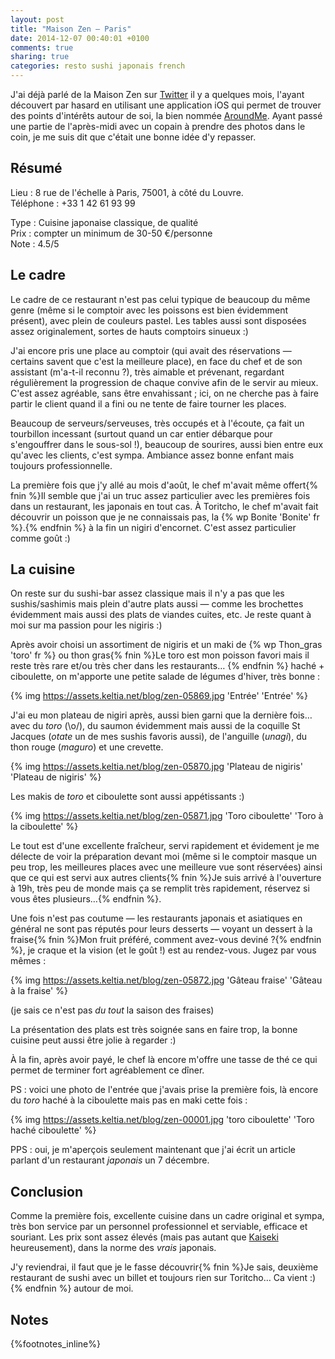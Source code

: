 ```yaml
---
layout: post
title: "Maison Zen — Paris"
date: 2014-12-07 00:40:01 +0100
comments: true
sharing: true
categories: resto sushi japonais french
---
```


J'ai déjà parlé de la Maison Zen sur [Twitter](https://twitter.com/Keltounet/status/498189644241334272) il y a quelques mois, l'ayant découvert par hasard en utilisant une application iOS qui permet de trouver des points d'intérêts autour de soi, la bien nommée [AroundMe](https://itunes.apple.com/us/app/aroundme/id290051590). Ayant passé une partie de l'après-midi avec un copain à prendre des photos dans le coin, je me suis dit que c'était une bonne idée d'y repasser.

Résumé
------
Lieu :      8 rue de l'échelle à Paris, 75001, à côté du Louvre.<br/>
Téléphone : +33 1 42 61 93 99<br/>

Type : Cuisine japonaise classique, de qualité<br/>
Prix : compter un minimum de 30-50 €/personne<br/>
Note : 4.5/5<br/>
<!--more-->
Le cadre
--------
Le cadre de ce restaurant n'est pas celui typique de beaucoup du même genre (même si le comptoir avec les poissons est bien évidemment présent), avec plein de couleurs pastel. Les tables aussi sont disposées assez originalement, sortes de hauts comptoirs sinueux :)

J'ai encore pris une place au comptoir (qui avait des réservations —  certains savent que c'est la meilleure place), en face du chef et de son assistant (m'a-t-il reconnu ?), très aimable et prévenant, regardant régulièrement la progression de chaque convive afin de le servir au mieux. C'est assez agréable, sans être envahissant ; ici, on ne cherche pas à faire partir le client quand il a fini ou ne tente de faire tourner les places.

Beaucoup de serveurs/serveuses, très occupés et à l'écoute, ça fait un tourbillon incessant (surtout quand un car entier débarque pour s'engouffrer dans le sous-sol !), beaucoup de sourires, aussi bien entre eux qu'avec les clients, c'est sympa. Ambiance assez bonne enfant mais toujours professionnelle.

La première fois que j'y allé au mois d'août, le chef m'avait même offert{% fnin %}Il semble que j'ai un truc assez particulier avec les premières fois dans un restaurant, les japonais en tout cas. À Toritcho, le chef m'avait fait découvrir un poisson que je ne connaissais pas, la {% wp Bonite 'Bonite' fr %}.{% endfnin %} à la fin un nigiri d'encornet. C'est assez particulier comme goût :)

La cuisine
----------
On reste sur du sushi-bar assez classique mais il n'y a pas que les sushis/sashimis mais plein d'autre plats aussi — comme les brochettes évidemment mais aussi des plats de viandes cuites, etc. Je reste quant à moi sur ma passion pour les nigiris :)

Après avoir choisi un assortiment de nigiris et un maki de {% wp Thon_gras 'toro' fr %} ou thon gras{% fnin %}Le toro est mon poisson favori mais il reste très rare et/ou très cher dans les restaurants… {% endfnin %} haché + ciboulette, on m'apporte une petite salade de légumes d'hiver, très bonne :

{% img https://assets.keltia.net/blog/zen-05869.jpg 'Entrée' 'Entrée' %}

J'ai eu mon plateau de nigiri après, aussi bien garni que la dernière fois… avec du *toro* (\o/), du saumon évidemment mais aussi de la coquille St Jacques (*otate* un de mes sushis favoris aussi), de l'anguille (*unagi*), du thon rouge (*maguro*) et une crevette.

{% img https://assets.keltia.net/blog/zen-05870.jpg 'Plateau de nigiris' 'Plateau de nigiris' %}

Les makis de *toro* et ciboulette sont aussi appétissants :)

{% img https://assets.keltia.net/blog/zen-05871.jpg 'Toro ciboulette' 'Toro à la ciboulette' %}

Le tout est d'une excellente fraîcheur, servi rapidement et évidement je me délecte de voir la préparation devant moi (même si le comptoir masque un peu trop, les meilleures places avec une meilleure vue sont réservées) ainsi que ce qui est servi aux autres clients{% fnin %}Je suis arrivé à l'ouverture à 19h, très peu de monde mais ça se remplit très rapidement, réservez si vous êtes plusieurs…{% endfnin %}.

Une fois n'est pas coutume — les restaurants japonais et asiatiques en général ne sont pas réputés pour leurs desserts — voyant un dessert à la fraise{% fnin %}Mon fruit préféré, comment avez-vous deviné ?{% endfnin %}, je craque et la vision (et le goût !) est au rendez-vous. Jugez par vous mêmes :

{% img https://assets.keltia.net/blog/zen-05872.jpg 'Gâteau fraise' 'Gâteau à la fraise' %}

(je sais ce n'est pas *du tout* la saison des fraises)

La présentation des plats est très soignée sans en faire trop, la bonne cuisine peut aussi être jolie à regarder :)

À la fin, après avoir payé, le chef là encore m'offre une tasse de thé ce qui permet de terminer fort agréablement ce dîner.

PS : voici une photo de l'entrée que j'avais prise la première fois, là encore du *toro* haché à la ciboulette mais pas en maki cette fois :

{% img https://assets.keltia.net/blog/zen-00001.jpg 'toro ciboulette' 'Toro haché ciboulette' %}

PPS : oui, je m'aperçois seulement maintenant que j'ai écrit un article parlant d'un restaurant *japonais* un 7 décembre.

Conclusion
----------
Comme la première fois, excellente cuisine dans un cadre original et sympa, très bon service par un personnel professionnel et serviable, efficace et souriant. Les prix sont assez élevés (mais pas autant que [Kaiseki](/2014/09/13/la-maison-kaiseki-sushi-paris/) heureusement), dans la norme des *vrais* japonais.

J'y reviendrai, il faut que je le fasse découvrir{% fnin %}Je sais, deuxième restaurant de sushi avec un billet et toujours rien sur Toritcho… Ca vient :){% endfnin %} autour de moi.

Notes
-----
{%footnotes_inline%}
